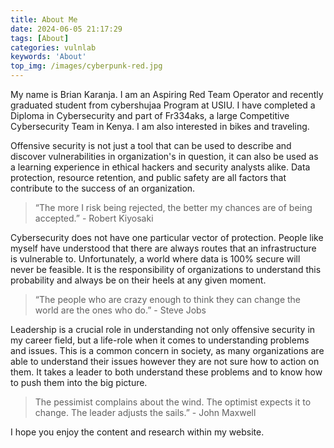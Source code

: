 ```yaml
---
title: About Me
date: 2024-06-05 21:17:29
tags: [About]
categories: vulnlab
keywords: 'About'
top_img: /images/cyberpunk-red.jpg
---
```


My name is Brian Karanja. I am an Aspiring Red Team Operator and recently graduated student from cybershujaa Program at USIU. I have completed a Diploma in Cybersecurity and part of Fr334aks, a large Competitive Cybersecurity Team in Kenya. I am also interested in bikes and traveling.

Offensive security is not just a tool that can be used to describe and discover vulnerabilities in organization's in question, it can also be used as a learning experience in ethical hackers and security analysts alike. Data protection, resource retention, and public safety are all factors that contribute to the success of an organization.

>“The more I risk being rejected, the better my chances are of being accepted.” - Robert Kiyosaki

Cybersecurity does not have one particular vector of protection. People like myself have understood that there are always routes that an infrastructure is vulnerable to. Unfortunately, a world where data is 100% secure will never be feasible. It is the responsibility of organizations to understand this probability and always be on their heels at any given moment.

>“The people who are crazy enough to think they can change the world are the ones who do.” - Steve Jobs

Leadership is a crucial role in understanding not only offensive security in my career field, but a life-role when it comes to understanding problems and issues. This is a common concern in society, as many organizations are able to understand their issues however they are not sure how to action on them. It takes a leader to both understand these problems and to know how to push them into the big picture.

>The pessimist complains about the wind. The optimist expects it to change. The leader adjusts the sails.” - John Maxwell

I hope you enjoy the content and research within my website. 